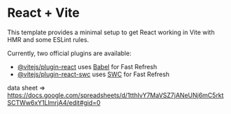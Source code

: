 # React + Vite

This template provides a minimal setup to get React working in Vite with HMR and some ESLint rules.

Currently, two official plugins are available:

- [@vitejs/plugin-react](https://github.com/vitejs/vite-plugin-react/blob/main/packages/plugin-react/README.md) uses [Babel](https://babeljs.io/) for Fast Refresh
- [@vitejs/plugin-react-swc](https://github.com/vitejs/vite-plugin-react-swc) uses [SWC](https://swc.rs/) for Fast Refresh



data sheet => https://docs.google.com/spreadsheets/d/1tthIvY7MaVSZ7jANeUNj6mC5rktSCTWw6xY1LlmrjA4/edit#gid=0